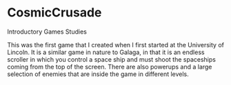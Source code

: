 # CosmicCrusade
Introductory Games Studies

This was the first game that I created when I first started at the University of Lincoln.
It is a similar game in nature to Galaga, in that it is an endless scroller in which you control a space ship and must shoot the spaceships coming from the top of the screen.
There are also powerups and a large selection of enemies that are inside the game in different levels.
